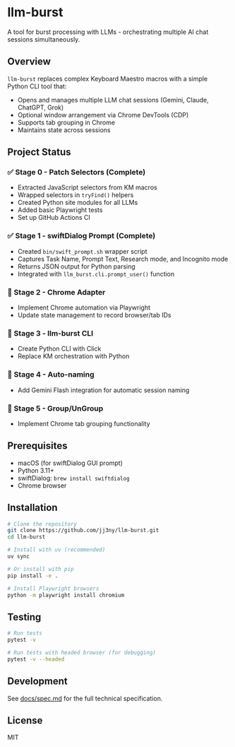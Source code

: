 # llm-burst

A tool for burst processing with LLMs - orchestrating multiple AI chat sessions simultaneously.

## Overview

`llm-burst` replaces complex Keyboard Maestro macros with a simple Python CLI tool that:
- Opens and manages multiple LLM chat sessions (Gemini, Claude, ChatGPT, Grok)
- Optional window arrangement via Chrome DevTools (CDP)
- Supports tab grouping in Chrome
- Maintains state across sessions

## Project Status

### ✅ Stage 0 - Patch Selectors (Complete)
- Extracted JavaScript selectors from KM macros
- Wrapped selectors in `tryFind()` helpers
- Created Python site modules for all LLMs
- Added basic Playwright tests
- Set up GitHub Actions CI

### ✅ Stage 1 - swiftDialog Prompt (Complete)
- Created `bin/swift_prompt.sh` wrapper script
- Captures Task Name, Prompt Text, Research mode, and Incognito mode
- Returns JSON output for Python parsing
- Integrated with `llm_burst.cli.prompt_user()` function

### 🔲 Stage 2 - Chrome Adapter
- Implement Chrome automation via Playwright
- Update state management to record browser/tab IDs

### 🔲 Stage 3 - llm-burst CLI
- Create Python CLI with Click
- Replace KM orchestration with Python

### 🔲 Stage 4 - Auto-naming
- Add Gemini Flash integration for automatic session naming

### 🔲 Stage 5 - Group/UnGroup
- Implement Chrome tab grouping functionality

## Prerequisites

- macOS (for swiftDialog GUI prompt)
- Python 3.11+
- swiftDialog: `brew install swiftdialog`
- Chrome browser

## Installation

```bash
# Clone the repository
git clone https://github.com/jj3ny/llm-burst.git
cd llm-burst

# Install with uv (recommended)
uv sync

# Or install with pip
pip install -e .

# Install Playwright browsers
python -m playwright install chromium
```

## Testing

```bash
# Run tests
pytest -v

# Run tests with headed browser (for debugging)
pytest -v --headed
```

## Development

See [docs/spec.md](docs/spec.md) for the full technical specification.

## License

MIT
